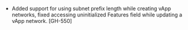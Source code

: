 * Added support for using subnet prefix length while creating vApp networks, fixed accessing uninitialized Features field while updating a vApp network. [GH-550]